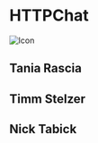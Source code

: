 # HTTPChat

![Icon](https://raw.githubusercontent.com/httpchat/httpchat.github.io/master/images/http-small.png)

## Tania Rascia

## Timm Stelzer

## Nick Tabick
